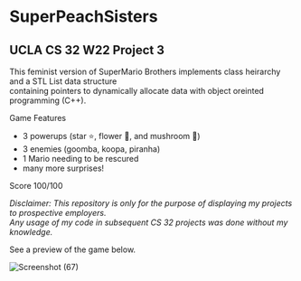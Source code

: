 # SuperPeachSisters
UCLA CS 32 W22 Project 3
---
This feminist version of SuperMario Brothers implements class heirarchy and a STL List data structure \
containing pointers to dynamically allocate data with object oreinted programming (C++). 

Game Features
- 3 powerups (star ⭐, flower 🌹, and mushroom 🍄)
- 3 enemies (goomba, koopa, piranha)
- 1 Mario needing to be rescured
- many more surprises!

Score 100/100

*Disclaimer: This repository is only for the purpose of displaying my projects to prospective employers. \
Any usage of my code in subsequent CS 32 projects was done without my knowledge.*

See a preview of the game below. 


![Screenshot (67)](https://user-images.githubusercontent.com/97005531/213014111-afff6e5c-4bb0-4e00-9dc6-e61b2c445dc8.png)
